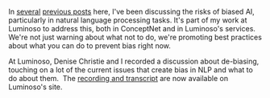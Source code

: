 <html><body><p>In <a href="http://blog.conceptnet.io/2017/07/13/how-to-make-a-racist-ai-without-really-trying/">several</a> <a href="http://blog.conceptnet.io/2017/04/24/conceptnet-numberbatch-17-04-better-less-stereotyped-word-vectors/">previous posts</a> here, I've been discussing the risks of biased AI, particularly in natural language processing tasks. It's part of my work at Luminoso to address this, both in ConceptNet and in Luminoso's services. We're not just warning about what not to do, we're promoting best practices about what you can do to prevent bias right now.

At Luminoso, Denise Christie and I recorded a discussion about de-biasing, touching on a lot of the current issues that create bias in NLP and what to do about them.  The <a href="https://luminoso.com/resources/debiasing-ai-systems">recording and transcript</a> are now available on Luminoso's site.</p></body></html>